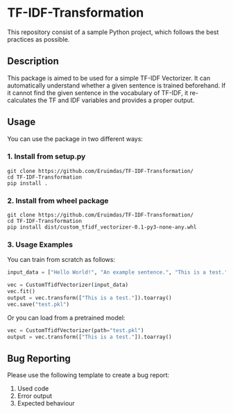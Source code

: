 # TF-IDF-Transformation
This repository consist of a sample Python project, which follows the best practices as possible.

## Description

This package is aimed to be used for a simple TF-IDF Vectorizer. It can automatically understand whether a given sentence is trained beforehand. If it cannot find the given sentence in the vocabulary of TF-IDF, it re-calculates the TF and IDF variables and provides a proper output.

## Usage

You can use the package in two different ways:

### 1. Install from setup.py

```console
git clone https://github.com/Eruimdas/TF-IDF-Transformation/
cd TF-IDF-Transformation
pip install .
```

### 2. Install from wheel package
```console
git clone https://github.com/Eruimdas/TF-IDF-Transformation/
cd TF-IDF-Transformation
pip install dist/custom_tfidf_vectorizer-0.1-py3-none-any.whl
```

### 3. Usage Examples

You can train from scratch as follows:

```py
input_data = ["Hello World!", "An example sentence.", "This is a test."]

vec = CustomTfidfVectorizer(input_data)
vec.fit()
output = vec.transform(["This is a test."]).toarray()
vec.save("test.pkl")
```

Or you can load from a pretrained model:

```py
vec = CustomTfidfVectorizer(path="test.pkl")
output = vec.transform(["This is a test."]).toarray()
```

## Bug Reporting

Please use the following template to create a bug report:

1. Used code
2. Error output
3. Expected behaviour
